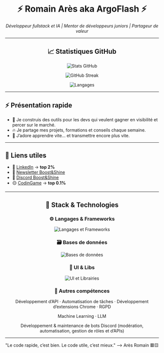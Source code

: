 <!-- BANNIÈRE -->
<!-- <p align="center">
  <img src="https://media.licdn.com/dms/image/v2/D4E16AQG0q7nU-KyVjw/profile-displaybackgroundimage-shrink_350_1400/B4EZfc9_mRGwAg-/0/1751758929001?e=1758153600&v=beta&t=N-Szcl36Ro45VdxPmR57b0CjKSfVLoMU65OcqkCxEFU" alt="Flash Banner" width="100%" />
</p>-->

<h1 align="center">⚡ Romain Arès aka ArgoFlash ⚡</h1>

<p align="center">
  <em>Développeur fullstack et IA | Mentor de développeurs juniors | Partageur de valeur</em>
</p>

---

<h2 align="center">📈 Statistiques GitHub</h2>

<p align="center">
  <img src="https://github-readme-stats.vercel.app/api?username=ArgoFlash&show_icons=true&theme=maroongold&hide_title=true" alt="Stats GitHub" />
</p>

<p align="center">
  <img src="https://github-readme-streak-stats.herokuapp.com/?user=ArgoFlash&theme=maroongold" alt="GitHub Streak" />
</p>

<p align="center">
  <img src="https://github-readme-stats.vercel.app/api/top-langs/?username=ArgoFlash&layout=compact&theme=maroongold" alt="Langages" />
</p>

---

## ⚡ Présentation rapide

- 💼 Je construis des outils pour les devs qui veulent gagner en visibilité et percer sur le marché.
- 🔥 Je partage mes projets, formations et conseils chaque semaine.
- 🧠 J’adore apprendre vite… et transmettre encore plus vite.

---

## 🔗 Liens utiles

- 📌 [LinkedIn](https://www.linkedin.com/in/romain-ares/) -> **top 2%**
- 💌 [Newsletter Boost&Shine](https://www.linkedin.com/build-relation/newsletter-follow?entityUrn=7313721055716495360)
- 💬 [Discord Boost&Shine](https://discord.gg/F6uSHqUAKB)
- 🟡 [CodinGame](https://www.codingame.com/profile/e234d6b24acc99e847d139a118db7cc97222874) -> **top 0.1%**

---

<h2 align="center">🧠 Stack & Technologies</h2>

<h3 align="center">⚙️ Langages & Frameworks</h3>

<p align="center">
  <img src="https://skillicons.dev/icons?i=html,css,sass,js,react,nextjs,jquery,nodejs,express,python" alt="Langages et Frameworks" />
</p>

<h3 align="center"> 🗃️ Bases de données</h3>

<p align="center">
  <img src="https://skillicons.dev/icons?i=mongodb,mysql" alt="Bases de données" />
</p>

<h3 align="center">🎨 UI & Libs</h3>

<p align="center">
  <img src="https://skillicons.dev/icons?i=tailwind,materialui" alt="UI et Librairies" />
</p>

<h3 align="center">🧩 Autres compétences</h3>

<p align="center">Développement d’API · Automatisation de tâches · Développement d’extensions Chrome · RGPD</p>  
<p align="center">Machine Learning · LLM</p>  
<p align="center">Développement & maintenance de bots Discord (modération, automatisation, gestion de rôles et d’APIs)</p>

---

<p align="center"> "Le code rapide, c’est bien. Le code utile, c’est mieux." —> Arès Romain 🟥🟨</p>


